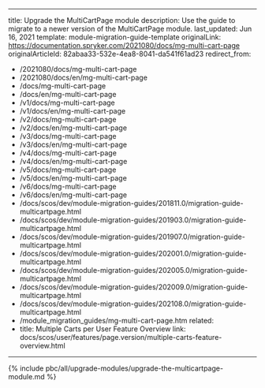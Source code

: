   
---
title: Upgrade the MultiCartPage module
description: Use the guide to migrate to a newer version of the MultiCartPage module.
last_updated: Jun 16, 2021
template: module-migration-guide-template
originalLink: https://documentation.spryker.com/2021080/docs/mg-multi-cart-page
originalArticleId: 82abaa33-532e-4ea8-8041-da541f61ad23
redirect_from:
  - /2021080/docs/mg-multi-cart-page
  - /2021080/docs/en/mg-multi-cart-page
  - /docs/mg-multi-cart-page
  - /docs/en/mg-multi-cart-page
  - /v1/docs/mg-multi-cart-page
  - /v1/docs/en/mg-multi-cart-page
  - /v2/docs/mg-multi-cart-page
  - /v2/docs/en/mg-multi-cart-page
  - /v3/docs/mg-multi-cart-page
  - /v3/docs/en/mg-multi-cart-page
  - /v4/docs/mg-multi-cart-page
  - /v4/docs/en/mg-multi-cart-page
  - /v5/docs/mg-multi-cart-page
  - /v5/docs/en/mg-multi-cart-page
  - /v6/docs/mg-multi-cart-page
  - /v6/docs/en/mg-multi-cart-page
  - /docs/scos/dev/module-migration-guides/201811.0/migration-guide-multicartpage.html
  - /docs/scos/dev/module-migration-guides/201903.0/migration-guide-multicartpage.html
  - /docs/scos/dev/module-migration-guides/201907.0/migration-guide-multicartpage.html
  - /docs/scos/dev/module-migration-guides/202001.0/migration-guide-multicartpage.html
  - /docs/scos/dev/module-migration-guides/202005.0/migration-guide-multicartpage.html
  - /docs/scos/dev/module-migration-guides/202009.0/migration-guide-multicartpage.html
  - /docs/scos/dev/module-migration-guides/202108.0/migration-guide-multicartpage.html
  - /module_migration_guides/mg-multi-cart-page.htm
related:
  - title: Multiple Carts per User Feature Overview
    link: docs/scos/user/features/page.version/multiple-carts-feature-overview.html
---

{% include pbc/all/upgrade-modules/upgrade-the-multicartpage-module.md %} <!-- To edit, see /_includes/pbc/all/upgrade-modules/upgrade-the-multicartpage-module.md -->
